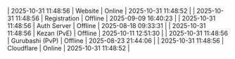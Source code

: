 | 2025-10-31 11:48:56 | Website | Online | 2025-10-31 11:48:52 |
| 2025-10-31 11:48:56 | Registration | Offline | 2025-09-09 16:40:23 |
| 2025-10-31 11:48:56 | Auth Server | Offline | 2025-08-18 09:33:31 |
| 2025-10-31 11:48:56 | Kezan (PvE) | Offline | 2025-10-11 12:51:30 |
| 2025-10-31 11:48:56 | Gurubashi (PvP) | Offline | 2025-08-23 21:44:06 |
| 2025-10-31 11:48:56 | Cloudflare | Online | 2025-10-31 11:48:52 |
